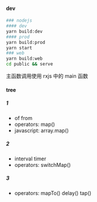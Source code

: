 #### dev

```bash
### nodejs
#### dev
yarn build:dev
#### prod
yarn build:prod
yarn start
### web
yarn build:web
cd public && serve
```

主函数调用使用 rxjs 中的 main 函数

#### tree

##### 1

- of from
- operators: map()
- javascript: array.map()

##### 2

- interval timer
- operators: switchMap()

##### 3

- operators: mapTo() delay() tap()
